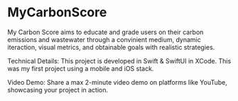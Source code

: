 # MyCarbonScore

My Carbon Score aims to educate and grade users on their carbon emissions and wastewater through a convinient medium, dynamic iteraction, visual metrics, and obtainable goals with realistic strategies. 

Technical Details: This project is developed in Swift & SwiftUI in XCode. This was my first project using a mobile and iOS stack.

Video Demo: Share a max 2-minute video demo on platforms like YouTube, showcasing your project in action.
